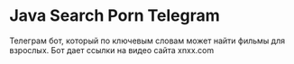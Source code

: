 # Java Search Porn Telegram
Телеграм бот, который по ключевым словам может найти фильмы для взрослых. Бот дает ссылки на видео сайта xnxx.com
